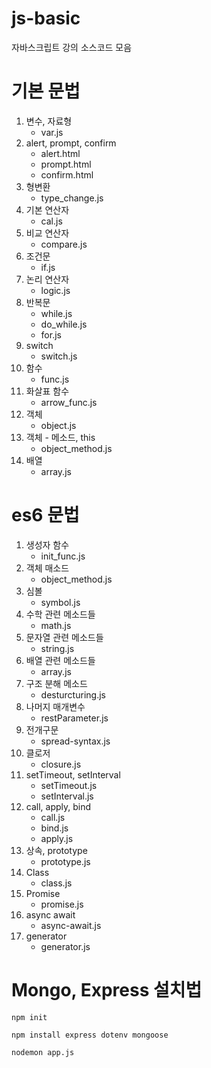 # js-basic

자바스크립트 강의 소스코드 모음

# 기본 문법

1. 변수, 자료형
    - var.js
2. alert, prompt, confirm
    - alert.html
    - prompt.html
    - confirm.html
3. 형변환
    - type_change.js
4. 기본 연산자
    - cal.js
5. 비교 연산자
    - compare.js
6. 조건문
    - if.js
7. 논리 연산자
    - logic.js
8. 반복문
    - while.js
    - do_while.js
    - for.js
9. switch
    - switch.js
10. 함수
    - func.js
11. 화살표 함수
    - arrow_func.js
12. 객체
    - object.js
13. 객체 - 메소드, this
    - object_method.js
14. 배열
    - array.js

# es6 문법

1. 생성자 함수
    - init_func.js
2. 객체 매소드
    - object_method.js
3. 심볼
    - symbol.js
4. 수학 관련 메소드들
    - math.js
5. 문자열 관련 메소드들
    - string.js
6. 배열 관련 메소드들
    - array.js
7. 구조 분해 메소드
    - desturcturing.js
8. 나머지 매개변수
   - restParameter.js
9. 전개구문
   - spread-syntax.js
10. 클로저
    - closure.js
11. setTimeout, setInterval
    - setTimeout.js
    - setInterval.js
12. call, apply, bind
    - call.js
    - bind.js
    - apply.js
13. 상속, prototype
    - prototype.js
14. Class
    - class.js
15. Promise
    - promise.js
16. async await
    - async-await.js
17. generator
    - generator.js
# Mongo, Express 설치법

```shell
npm init
```

```shell
npm install express dotenv mongoose
```

```shell
nodemon app.js
```
